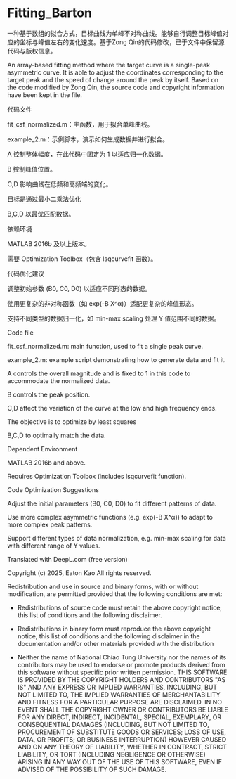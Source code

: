 # Fitting_Barton
一种基于数组的拟合方式，目标曲线为单峰不对称曲线。能够自行调整目标峰值对应的坐标与峰值左右的变化速度。基于Zong Qin的代码修改，已于文件中保留源代码与版权信息。

An array-based fitting method where the target curve is a single-peak asymmetric curve. It is able to adjust the coordinates corresponding to the target peak and the speed of change around the peak by itself. Based on the code modified by Zong Qin, the source code and copyright information have been kept in the file.

代码文件

fit_csf_normalized.m：主函数，用于拟合单峰曲线。

example_2.m：示例脚本，演示如何生成数据并进行拟合。

A 控制整体幅度，在此代码中固定为 1 以适应归一化数据。

B 控制峰值位置。

C,D 影响曲线在低频和高频端的变化。

目标是通过最小二乘法优化 

B,C,D 以最优匹配数据。

依赖环境

MATLAB 2016b 及以上版本。

需要 Optimization Toolbox（包含 lsqcurvefit 函数）。

代码优化建议

调整初始参数 (B0, C0, D0) 以适应不同形态的数据。

使用更复杂的非对称函数（如 exp(-B X^α)）适配更复杂的峰值形态。

支持不同类型的数据归一化，如 min-max scaling 处理 Y 值范围不同的数据。

Code file

fit_csf_normalized.m: main function, used to fit a single peak curve.

example_2.m: example script demonstrating how to generate data and fit it.

A controls the overall magnitude and is fixed to 1 in this code to accommodate the normalized data.

B controls the peak position.

C,D affect the variation of the curve at the low and high frequency ends.

The objective is to optimize by least squares 

B,C,D to optimally match the data.

Dependent Environment

MATLAB 2016b and above.

Requires Optimization Toolbox (includes lsqcurvefit function).

Code Optimization Suggestions

Adjust the initial parameters (B0, C0, D0) to fit different patterns of data.

Use more complex asymmetric functions (e.g. exp(-B X^α)) to adapt to more complex peak patterns.

Support different types of data normalization, e.g. min-max scaling for data with different range of Y values.

Translated with DeepL.com (free version)

Copyright (c) 2025, Eaton Kao
All rights reserved.

Redistribution and use in source and binary forms, with or without
modification, are permitted provided that the following conditions are met:

* Redistributions of source code must retain the above copyright notice, this
  list of conditions and the following disclaimer.

* Redistributions in binary form must reproduce the above copyright notice,
  this list of conditions and the following disclaimer in the documentation
  and/or other materials provided with the distribution
* Neither the name of National Chiao Tung University nor the names of its
  contributors may be used to endorse or promote products derived from this
  software without specific prior written permission.
THIS SOFTWARE IS PROVIDED BY THE COPYRIGHT HOLDERS AND CONTRIBUTORS "AS IS"
AND ANY EXPRESS OR IMPLIED WARRANTIES, INCLUDING, BUT NOT LIMITED TO, THE
IMPLIED WARRANTIES OF MERCHANTABILITY AND FITNESS FOR A PARTICULAR PURPOSE ARE
DISCLAIMED. IN NO EVENT SHALL THE COPYRIGHT OWNER OR CONTRIBUTORS BE LIABLE
FOR ANY DIRECT, INDIRECT, INCIDENTAL, SPECIAL, EXEMPLARY, OR CONSEQUENTIAL
DAMAGES (INCLUDING, BUT NOT LIMITED TO, PROCUREMENT OF SUBSTITUTE GOODS OR
SERVICES; LOSS OF USE, DATA, OR PROFITS; OR BUSINESS INTERRUPTION) HOWEVER
CAUSED AND ON ANY THEORY OF LIABILITY, WHETHER IN CONTRACT, STRICT LIABILITY,
OR TORT (INCLUDING NEGLIGENCE OR OTHERWISE) ARISING IN ANY WAY OUT OF THE USE
OF THIS SOFTWARE, EVEN IF ADVISED OF THE POSSIBILITY OF SUCH DAMAGE.

